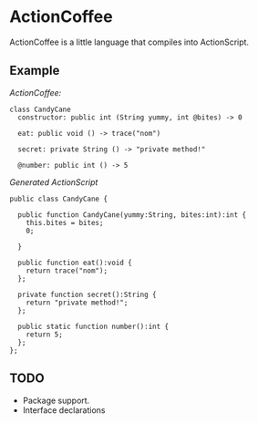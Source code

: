 # ActionCoffee

ActionCoffee is a little language that compiles into ActionScript.

## Example

*ActionCoffee:*

    class CandyCane
      constructor: public int (String yummy, int @bites) -> 0

      eat: public void () -> trace("nom")

      secret: private String () -> "private method!"

      @number: public int () -> 5

*Generated ActionScript*

    public class CandyCane {
     
      public function CandyCane(yummy:String, bites:int):int {
        this.bites = bites;
        0;

      }

      public function eat():void {
        return trace("nom");
      };

      private function secret():String {
        return "private method!";
      };

      public static function number():int {
        return 5;
      };
    };

## TODO

* Package support.
* Interface declarations
